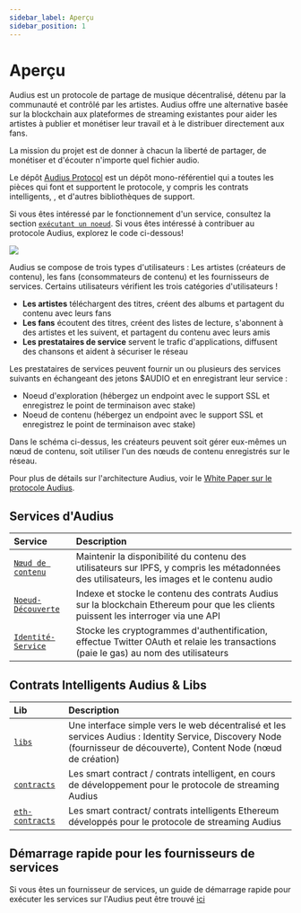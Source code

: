 ```yaml
---
sidebar_label: Aperçu
sidebar_position: 1
---
```


# Aperçu

Audius est un protocole de partage de musique décentralisé, détenu par la communauté et contrôlé par les artistes. Audius offre une alternative basée sur la blockchain aux plateformes de streaming existantes pour aider les artistes à publier et monétiser leur travail et à le distribuer directement aux fans.

La mission du projet est de donner à chacun la liberté de partager, de monétiser et d'écouter n'importe quel fichier audio.

Le dépôt [Audius Protocol](https://github.com/AudiusProject/apps) est un dépôt mono-référentiel qui a toutes les pièces qui font et supportent le protocole, y compris les contrats intelligents, , et d'autres bibliothèques de support.

Si vous êtes intéressé par le fonctionnement d'un service, consultez la section [`exécutant un noeud`](../token/running-a-node/introduction.md). Si vous êtes intéressé à contribuer au protocole Audius, explorez le code ci-dessous!

![](/img/architecture.png)

Audius se compose de trois types d'utilisateurs : Les artistes (créateurs de contenu), les fans (consommateurs de contenu) et les fournisseurs de services. Certains utilisateurs vérifient les trois catégories d'utilisateurs !

* **Les artistes** téléchargent des titres, créent des albums et partagent du contenu avec leurs fans
* **Les fans** écoutent des titres, créent des listes de lecture, s'abonnent à des artistes et les suivent, et partagent du contenu avec leurs amis
* **Les prestataires de service** servent le trafic d'applications, diffusent des chansons et aident à sécuriser le réseau

Les prestataires de services peuvent fournir un ou plusieurs des services suivants en échangeant des jetons $AUDIO et en enregistrant leur service :

* Noeud d'exploration \(hébergez un endpoint avec le support SSL et enregistrez le point de terminaison avec stake\)
* Noeud de contenu \(hébergez un endpoint avec le support SSL et enregistrez le point de terminaison avec stake\)

Dans le schéma ci-dessus, les créateurs peuvent soit gérer eux-mêmes un nœud de contenu, soit utiliser l'un des nœuds de contenu enregistrés sur le réseau.

Pour plus de détails sur l'architecture Audius, voir le [ White Paper sur le protocole Audius](whitepaper.md).

## Services d'Audius

| Service                                                                                               | Description                                                                                                                                 |
|:----------------------------------------------------------------------------------------------------- |:------------------------------------------------------------------------------------------------------------------------------------------- |
| [`Nœud de contenu`](https://github.com/AudiusProject/apps/tree/main/creator-node)        | Maintenir la disponibilité du contenu des utilisateurs sur IPFS, y compris les métadonnées des utilisateurs, les images et le contenu audio |
| [`Noeud-Découverte`](https://github.com/AudiusProject/apps/tree/main/discovery-provider) | Indexe et stocke le contenu des contrats Audius sur la blockchain Ethereum pour que les clients puissent les interroger via une API         |
| [`Identité-Service`](https://github.com/AudiusProject/apps/tree/main/identity-service)   | Stocke les cryptogrammes d'authentification, effectue Twitter OAuth et relaie les transactions (paie le gas) au nom des utilisateurs        |

## Contrats Intelligents Audius & Libs

| Lib                                                                                           | Description                                                                                                                                                          |
|:--------------------------------------------------------------------------------------------- |:-------------------------------------------------------------------------------------------------------------------------------------------------------------------- |
| [`libs`](https://github.com/AudiusProject/apps/tree/main/libs)                   | Une interface simple vers le web décentralisé et les services Audius : Identity Service, Discovery Node (fournisseur de découverte), Content Node (nœud de création) |
| [`contracts`](https://github.com/AudiusProject/apps/tree/main/contracts)         | Les smart contract / contrats intelligent, en cours de développement pour le protocole de streaming Audius                                                           |
| [`eth-contracts`](https://github.com/AudiusProject/apps/tree/main/eth-contracts) | Les smart contract/ contrats intelligents Ethereum développés pour le protocole de streaming Audius                                                                  |

## Démarrage rapide pour les fournisseurs de services

Si vous êtes un fournisseur de services, un guide de démarrage rapide pour exécuter les services sur l'Audius peut être trouvé [ici](../token/running-a-node/introduction.md)
